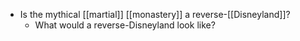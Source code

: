 - Is the mythical [[martial]] [[monastery]] a reverse-[[Disneyland]]?
	- What would a reverse-Disneyland look like?